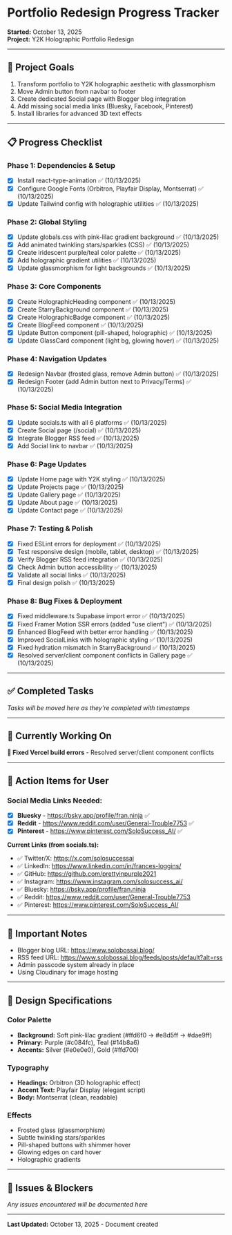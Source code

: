 # Portfolio Redesign Progress Tracker

**Started:** October 13, 2025  
**Project:** Y2K Holographic Portfolio Redesign

---

## 🎯 Project Goals

1. Transform portfolio to Y2K holographic aesthetic with glassmorphism
2. Move Admin button from navbar to footer
3. Create dedicated Social page with Blogger blog integration
4. Add missing social media links (Bluesky, Facebook, Pinterest)
5. Install libraries for advanced 3D text effects

---

## 📋 Progress Checklist

### Phase 1: Dependencies & Setup
- [x] Install react-type-animation ✅ (10/13/2025)
- [x] Configure Google Fonts (Orbitron, Playfair Display, Montserrat) ✅ (10/13/2025)
- [x] Update Tailwind config with holographic utilities ✅ (10/13/2025)

### Phase 2: Global Styling
- [x] Update globals.css with pink-lilac gradient background ✅ (10/13/2025)
- [x] Add animated twinkling stars/sparkles (CSS) ✅ (10/13/2025)
- [x] Create iridescent purple/teal color palette ✅ (10/13/2025)
- [x] Add holographic gradient utilities ✅ (10/13/2025)
- [x] Update glassmorphism for light backgrounds ✅ (10/13/2025)

### Phase 3: Core Components
- [x] Create HolographicHeading component ✅ (10/13/2025)
- [x] Create StarryBackground component ✅ (10/13/2025)
- [x] Create HolographicBadge component ✅ (10/13/2025)
- [x] Create BlogFeed component ✅ (10/13/2025)
- [x] Update Button component (pill-shaped, holographic) ✅ (10/13/2025)
- [x] Update GlassCard component (light bg, glowing hover) ✅ (10/13/2025)

### Phase 4: Navigation Updates
- [x] Redesign Navbar (frosted glass, remove Admin button) ✅ (10/13/2025)
- [x] Redesign Footer (add Admin button next to Privacy/Terms) ✅ (10/13/2025)

### Phase 5: Social Media Integration
- [x] Update socials.ts with all 6 platforms ✅ (10/13/2025)
- [x] Create Social page (/social) ✅ (10/13/2025)
- [x] Integrate Blogger RSS feed ✅ (10/13/2025)
- [x] Add Social link to navbar ✅ (10/13/2025)

### Phase 6: Page Updates
- [x] Update Home page with Y2K styling ✅ (10/13/2025)
- [x] Update Projects page ✅ (10/13/2025)
- [x] Update Gallery page ✅ (10/13/2025)
- [x] Update About page ✅ (10/13/2025)
- [x] Update Contact page ✅ (10/13/2025)

### Phase 7: Testing & Polish
- [x] Fixed ESLint errors for deployment ✅ (10/13/2025)
- [x] Test responsive design (mobile, tablet, desktop) ✅ (10/13/2025)
- [x] Verify Blogger RSS feed integration ✅ (10/13/2025)
- [x] Check Admin button accessibility ✅ (10/13/2025)
- [x] Validate all social links ✅ (10/13/2025)
- [x] Final design polish ✅ (10/13/2025)

### Phase 8: Bug Fixes & Deployment
- [x] Fixed middleware.ts Supabase import error ✅ (10/13/2025)
- [x] Fixed Framer Motion SSR errors (added "use client") ✅ (10/13/2025)
- [x] Enhanced BlogFeed with better error handling ✅ (10/13/2025)
- [x] Improved SocialLinks with holographic styling ✅ (10/13/2025)
- [x] Fixed hydration mismatch in StarryBackground ✅ (10/13/2025)
- [x] Resolved server/client component conflicts in Gallery page ✅ (10/13/2025)

---

## ✅ Completed Tasks

*Tasks will be moved here as they're completed with timestamps*

---

## 🚧 Currently Working On

**🔧 Fixed Vercel build errors** - Resolved server/client component conflicts

---

## 📝 Action Items for User

### Social Media Links Needed:
- [x] **Bluesky** - https://bsky.app/profile/fran.ninja ✅
- [x] **Reddit** - https://www.reddit.com/user/General-Trouble7753 ✅
- [x] **Pinterest** - https://www.pinterest.com/SoloSuccess_AI/ ✅

**Current Links (from socials.ts):**
- ✅ Twitter/X: https://x.com/solosuccessai
- ✅ LinkedIn: https://www.linkedin.com/in/frances-loggins/
- ✅ GitHub: https://github.com/prettyinpurple2021
- ✅ Instagram: https://www.instagram.com/solosuccess_ai/
- ✅ Bluesky: https://bsky.app/profile/fran.ninja
- ✅ Reddit: https://www.reddit.com/user/General-Trouble7753
- ✅ Pinterest: https://www.pinterest.com/SoloSuccess_AI/

---

## 📌 Important Notes

- Blogger blog URL: https://www.solobossai.blog/
- RSS feed URL: https://www.solobossai.blog/feeds/posts/default?alt=rss
- Admin passcode system already in place
- Using Cloudinary for image hosting

---

## 🎨 Design Specifications

### Color Palette
- **Background:** Soft pink-lilac gradient (#ffd6f0 → #e8d5ff → #dae9ff)
- **Primary:** Purple (#c084fc), Teal (#14b8a6)
- **Accents:** Silver (#e0e0e0), Gold (#ffd700)

### Typography
- **Headings:** Orbitron (3D holographic effect)
- **Accent Text:** Playfair Display (elegant script)
- **Body:** Montserrat (clean, readable)

### Effects
- Frosted glass (glassmorphism)
- Subtle twinkling stars/sparkles
- Pill-shaped buttons with shimmer hover
- Glowing edges on card hover
- Holographic gradients

---

## 🐛 Issues & Blockers

*Any issues encountered will be documented here*

---

**Last Updated:** October 13, 2025 - Document created

